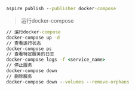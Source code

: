 ﻿```cmd
aspire publish --publisher docker-compose
```

> 运行docker-compose
```cmd
// 运行docker-compose
docker-compose up -d
// 查看运行状态
docker-compose ps
// 查看特定服务的日志
docker-compose logs -f <service_name>
// 停止服务
docker-compose down
// 删除服务
docker-compose down --volumes --remove-orphans

```